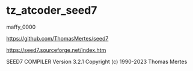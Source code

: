 # tz_atcoder_seed7

maffy_0000

https://github.com/ThomasMertes/seed7

https://seed7.sourceforge.net/index.htm

SEED7 COMPILER Version 3.2.1 Copyright (c) 1990-2023 Thomas Mertes
